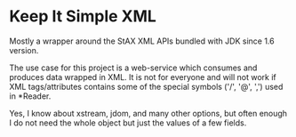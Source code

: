 Keep It Simple XML
==================

Mostly a wrapper around the StAX XML APIs bundled with JDK since 1.6 version.

The use case for this project is a web-service which consumes and produces data wrapped in XML. It is not for everyone and will not work 
if XML tags/attributes contains some of the special symbols ('/', '@', ',') used in *Reader.

Yes, I know about xstream, jdom, and many other options, but often enough I do 
not need the whole object but just the values of a few fields.
